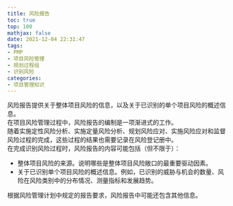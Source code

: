 ```yaml
---
title: 风险报告
toc: true
top: 100
mathjax: false
date: 2021-12-04 22:31:47
tags:
- PMP
- 项目风险管理
- 规划过程组
- 识别风险
categories:
- 项目管理知识
---
```

风险报告提供关于整体项目风险的信息，以及关于已识别的单个项目风险的概述信息。  
在项目风险管理过程中，风险报告的编制是一项渐进式的工作。  
随着实施定性风险分析、实施定量风险分析、规划风险应对、实施风险应对和监督风险过程的完成，这些过程的结果也需要记录在风险登记册中。  
在完成识别风险过程时，风险报告的内容可能包括（但不限于）：

- 整体项目风险的来源。说明哪些是整体项目风险敞口的最重要驱动因素。
- 关于已识别单个项目风险的概述信息。例如，已识别的威胁与机会的数量、风险在风险类别中的分布情况、测量指标和发展趋势。  

根据风险管理计划中规定的报告要求，风险报告中可能还包含其他信息。

